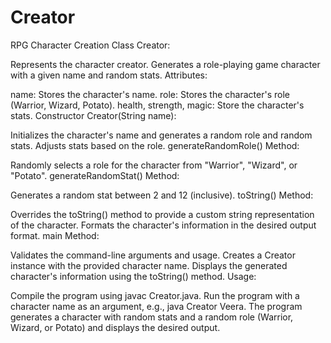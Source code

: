 # Creator
RPG Character Creation
Class Creator:

Represents the character creator.
Generates a role-playing game character with a given name and random stats.
Attributes:

name: Stores the character's name.
role: Stores the character's role (Warrior, Wizard, Potato).
health, strength, magic: Store the character's stats.
Constructor Creator(String name):

Initializes the character's name and generates a random role and random stats.
Adjusts stats based on the role.
generateRandomRole() Method:

Randomly selects a role for the character from "Warrior", "Wizard", or "Potato".
generateRandomStat() Method:

Generates a random stat between 2 and 12 (inclusive).
toString() Method:

Overrides the toString() method to provide a custom string representation of the character.
Formats the character's information in the desired output format.
main Method:

Validates the command-line arguments and usage.
Creates a Creator instance with the provided character name.
Displays the generated character's information using the toString() method.
Usage:

Compile the program using javac Creator.java.
Run the program with a character name as an argument, e.g., java Creator Veera.
The program generates a character with random stats and a random role (Warrior, Wizard, or Potato) and displays the desired output.
